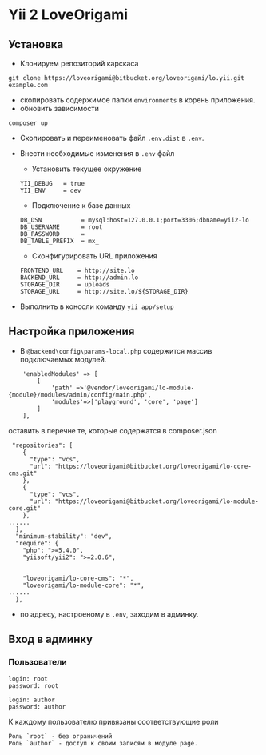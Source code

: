 # Yii 2 LoveOrigami

## Установка
* Клонируем репозиторий карскаса
```
git clone https://loveorigami@bitbucket.org/loveorigami/lo.yii.git example.com
```
* скопировать содержимое папки  `environments` в корень приложения.
* обновить зависимости
```
composer up
```
* Скопировать и переименовать файл `.env.dist` в `.env`.
* Внести необходимые изменения в `.env` файл
	- Установить текущее окружение
    ```
    YII_DEBUG   = true
    YII_ENV     = dev
    ```
	- Подключение к базе данных
    ```
    DB_DSN           = mysql:host=127.0.0.1;port=3306;dbname=yii2-lo
    DB_USERNAME      = root
    DB_PASSWORD      =
    DB_TABLE_PREFIX  = mx_
    ```
	- Сконфигурировать URL приложения
    ```
    FRONTEND_URL    = http://site.lo
    BACKEND_URL     = http://admin.lo
    STORAGE_DIR     = uploads
    STORAGE_URL     = http://site.lo/${STORAGE_DIR}
    ```

* Выполнить в консоли команду `yii app/setup`

## Настройка приложения
* В `@backend\config\params-local.php` содержится массив подключаемых модулей.

```
    'enabledModules' => [
        [
            'path' =>'@vendor/loveorigami/lo-module-{module}/modules/admin/config/main.php',
            'modules'=>['playground', 'core', 'page']
        ]
    ],
```

оставить в перечне те, которые содержатся в composer.json
```
 "repositories": [
    {
      "type": "vcs",
      "url": "https://loveorigami@bitbucket.org/loveorigami/lo-core-cms.git"
    },
    {
      "type": "vcs",
      "url": "https://loveorigami@bitbucket.org/loveorigami/lo-module-core.git"
    },
......
  ],
  "minimum-stability": "dev",
  "require": {
    "php": ">=5.4.0",
    "yiisoft/yii2": ">=2.0.6",


    "loveorigami/lo-core-cms": "*",
    "loveorigami/lo-module-core": "*",
......
  },
```  

* по адресу, настроеному в `.env`, заходим в админку.

## Вход в админку
### Пользователи
```
login: root
password: root

login: author
password: author
```
К каждому пользователю привязаны соответствующие роли

    Роль `root` - без ограничений
    Роль `author` - доступ к своим записям в модуле page.
